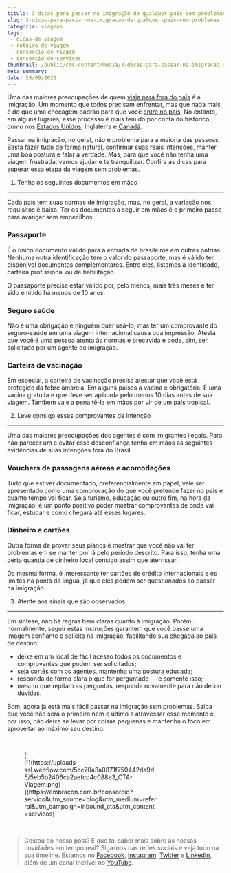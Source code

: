 ```yaml
---
titulo: 3 dicas para passar na imigração de qualquer país sem problemas
slug: 3-dicas-para-passar-na-imigracao-de-qualquer-pais-sem-problemas
categoria: viagens
tags:
 - dicas-de-viagem
 - roteiro-de-viagem
 - consorcio-de-viagem
 - consorcio-de-servicos
thumbnail: /public/cms-content/media/3-dicas-para-passar-na-imigracao-de-qualquer-pais-sem-problemas.jpg
meta_summary: 
date: 28/09/2021
---
```

Uma das maiores preocupações de quem [viaja para fora do país](https://www.embracon.com.br/blog/conheca-5-formas-para-pagar-uma-viagem-e-escolha-a-melhor-para-voce) é a imigração. Um momento que todos precisam enfrentar, mas que nada mais é do que uma checagem padrão para que você [entre no país](https://www.embracon.com.br/blog/quais-as-maiores-vantagens-de-fazer-intercambio-nos-eua). No entanto, em alguns lugares, esse processo é mais temido por conta do histórico, como nos [Estados Unidos](https://www.embracon.com.br/blog/viajar-para-miami-confira-5-dicas), Inglaterra e [Canadá](https://www.embracon.com.br/blog/entenda-as-vantagens-de-fazer-um-intercambio-no-canada).

Passar na imigração, no geral, não é problema para a maioria das pessoas. Basta fazer tudo de forma natural, confirmar suas reais intenções, manter uma boa postura e falar a verdade. Mas, para que você não tenha uma viagem frustrada, vamos ajudar e te tranquilizar. Confira as dicas para superar essa etapa da viagem sem problemas.

1. Tenha os seguintes documentos em mãos
----------------------------------------

Cada país tem suas normas de imigração, mas, no geral, a variação nos requisitos é baixa. Ter os documentos a seguir em mãos é o primeiro passo para avançar sem empecilhos.

### Passaporte

É o único documento válido para a entrada de brasileiros em outras pátrias. Nenhuma outra identificação tem o valor do passaporte, mas é válido ter disponível documentos complementares. Entre eles, listamos a identidade, carteira profissional ou de habilitação.

O passaporte precisa estar válido por, pelo menos, mais três meses e ter sido emitido há menos de 10 anos.

### Seguro saúde

Não é uma obrigação e ninguém quer usá-lo, mas ter um comprovante do seguro-saúde em uma viagem internacional causa boa impressão. Atesta que você é uma pessoa atenta às normas e precavida e pode, sim, ser solicitado por um agente de imigração.

### Carteira de vacinação

Em especial, a carteira de vacinação precisa atestar que você está protegido da febre amarela. Em alguns países a vacina é obrigatória. É uma vacina gratuita e que deve ser aplicada pelo menos 10 dias antes de sua viagem. Também vale a pena tê-la em mãos por vir de um país tropical.

2. Leve consigo esses comprovantes de intenção
----------------------------------------------

Uma das maiores preocupações dos agentes é com imigrantes ilegais. Para não parecer um e evitar essa desconfiança tenha em mãos as seguintes evidências de suas intenções fora do Brasil.

### Vouchers de passagens aéreas e acomodações

Tudo que estiver documentado, preferencialmente em papel, vale ser apresentado como uma comprovação do que você pretende fazer no país e quanto tempo vai ficar. Seja turismo, educação ou outro fim, na hora da imigração, é um ponto positivo poder mostrar comprovantes de onde vai ficar, estudar e como chegará até esses lugares.

### Dinheiro e cartões

Outra forma de provar seus planos é mostrar que você não vai ter problemas em se manter por lá pelo período descrito. Para isso, tenha uma certa quantia de dinheiro local consigo assim que aterrissar.

Da mesma forma, é interessante ter cartões de crédito internacionais e os limites na ponta da língua, já que eles podem ser questionados ao passar na imigração.

3. Atente aos sinais que são observados
---------------------------------------

Em síntese, não há regras bem claras quanto à imigração. Porém, normalmente, seguir estas instruções garantem que você passe uma imagem confiante e solícita na imigração, facilitando sua chegada ao país de destino:

- deixe em um local de fácil acesso todos os documentos e comprovantes que podem ser solicitados;
- seja cortês com os agentes, mantenha uma postura educada;
- responda de forma clara o que for perguntado — e somente isso;
- mesmo que repitam as perguntas, responda novamente para não deixar dúvidas.

Bom, agora já está mais fácil passar na imigração sem problemas. Saiba que você não será o primeiro nem o último a atravessar esse momento e, por isso, não deixe se levar por coisas pequenas e mantenha o foco em aproveitar ao máximo seu destino.

‍

<figure class="w-richtext-figure-type-image w-richtext-align-center" style="max-width:310px">[<div>![](https://uploads-ssl.webflow.com/5cc70a3a0871f750442da9d5/5eb5b2406ca2aefcd4c088e3_CTA-Viagem.png)</div>](https://embracon.com.br/consorcio?servico&utm_source=blog&utm_medium=referral&utm_campaign=inbound_cta&utm_content=servicos)</figure>‍

> Gostou do nosso post? E que tal saber mais sobre as nossas novidades em tempo real? Siga-nos nas redes sociais e veja tudo na sua timeline. Estamos no [Facebook](https://www.facebook.com/embracon/), [Instagram](https://www.instagram.com/embraconoficial/), [Twitter](https://twitter.com/embracon) e [LinkedIn](https://www.linkedin.com/company/1018875/), além de um canal incrível no [YouTube](https://www.youtube.com/channel/UCL-Y0mv9zc73Iek48NLUBzQ).

‍
